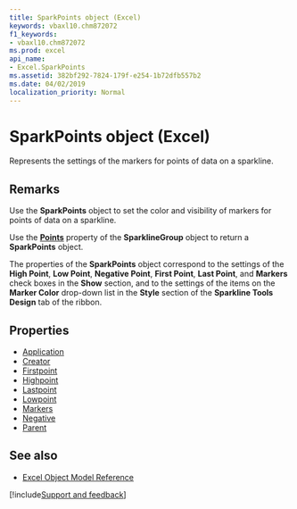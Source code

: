 ```yaml
---
title: SparkPoints object (Excel)
keywords: vbaxl10.chm872072
f1_keywords:
- vbaxl10.chm872072
ms.prod: excel
api_name:
- Excel.SparkPoints
ms.assetid: 382bf292-7824-179f-e254-1b72dfb557b2
ms.date: 04/02/2019
localization_priority: Normal
---
```



# SparkPoints object (Excel)

Represents the settings of the markers for points of data on a sparkline.


## Remarks

Use the **SparkPoints** object to set the color and visibility of markers for points of data on a sparkline. 

Use the **[Points](excel.sparklinegroup.points.md)** property of the **SparklineGroup** object to return a **SparkPoints** object. 

The properties of the **SparkPoints** object correspond to the settings of the **High Point**, **Low Point**, **Negative Point**, **First Point**, **Last Point**, and **Markers** check boxes in the **Show** section, and to the settings of the items on the **Marker Color** drop-down list in the **Style** section of the **Sparkline Tools Design** tab of the ribbon.

## Properties

- [Application](Excel.SparkPoints.Application.md)
- [Creator](Excel.SparkPoints.Creator.md)
- [Firstpoint](Excel.SparkPoints.Firstpoint.md)
- [Highpoint](Excel.SparkPoints.Highpoint.md)
- [Lastpoint](Excel.SparkPoints.Lastpoint.md)
- [Lowpoint](Excel.SparkPoints.Lowpoint.md)
- [Markers](Excel.SparkPoints.Markers.md)
- [Negative](Excel.SparkPoints.Negative.md)
- [Parent](Excel.SparkPoints.Parent.md)

## See also

- [Excel Object Model Reference](overview/Excel/object-model.md)

[!include[Support and feedback](~/includes/feedback-boilerplate.md)]
